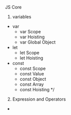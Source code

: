 JS Core

1. variables
  - var
    - var Scope
    - var Hoisting
    - var Global Object
  - let
    - let Scope
    - let Hoisting
  - const
    - const Scope
    - const Value
    - const Object
    - const Array
    - const Hoisting
 */

2. Expression and Operators
  - 